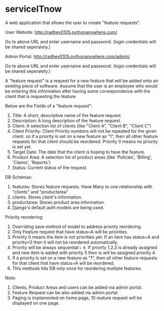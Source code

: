 # serviceITnow
A web application that allows the user to create "feature requests".

User Website: http://radhey0105.pythonanywhere.com/

Go to above URL and enter username and password. (login credentials will be shared seperately.)

Admin Portal: http://radhey0105.pythonanywhere.com/admin/

Go to above URL and enter username and password. (login credentials will be shared seperately.)



A "feature request" is a request for a new feature that will be added onto an existing
piece of software. Assume that the user is an employee who would be
entering this information after having some correspondence with the client that is
requesting the feature.

Below are the Fields of a "feature request":

  1. Title: A short, descriptive name of the feature request.
  2. Description: A long description of the feature request.
  3. Client: A selection list of clients (like "Client A", "Client B", "Client C")
  4. Client Priority: Client Priority numbers will not be repeated for the given client.
  so if a priority is set on a new feature as "1", then all other feature requests for that client should be reordered. 
  Priority 0 means no priority is set yet.
  5. Target Date: The date that the client is hoping to have the feature.
  6. Product Area: A selection list of product areas (like 'Policies', 'Billing', 'Claims', 'Reports')
  7. Status: Current status of the request.

DB Schemas:
  1. features: Stores feature requests. Have Many to one relationship with "clients" and "productarea"
  2. clients: Stores client's information.
  3. productarea: Stores product area information.
  4. Django's default auth models are being used.

Priority reordering:
  1. Overriding save method of model to address priority reordering.
  2. Only Feature request that have status=A will be priorities.
  3. Priority 0 means the item is not priorities yet. If an item has status=A and priority=0
     then it will not be reordered automatically.
  4. Priority will be always sequential i. e. If priority 1,2,3 is already assigned and new item is added with
     priority 5 then is will be assigned priority 4.
  5. If a priority is set on a new feature as "1", then all other feature requests for that client that have
     status=A will be reordered.
  6. This methods hits DB only once for reordering multiple features.
  
Note:
  1. Clients, Product Areas and users can be added via admin portal.
  2. Feature Request can be also added via admin portal.
  3. Paging is implemented on home page, 10 reature request will be displayed on one page.
  

